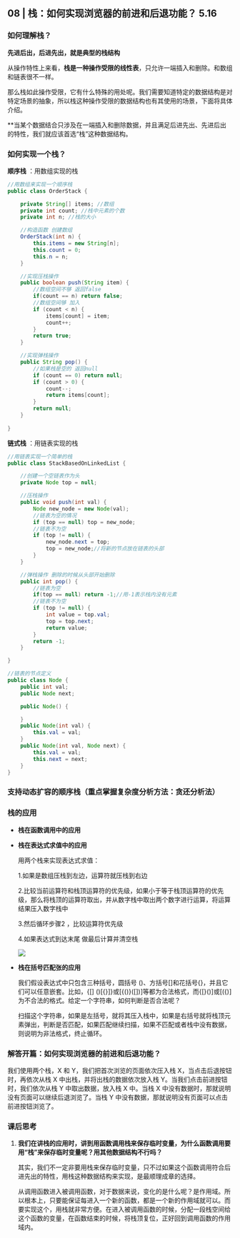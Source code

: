 ## 08 | 栈：如何实现浏览器的前进和后退功能？ 5.16

### 如何理解栈？

**先进后出，后进先出，就是典型的栈结构**

从操作特性上来看，**栈是一种操作受限的线性表**，只允许一端插入和删除。和数组和链表很不一样。

那么栈如此操作受限，它有什么特殊的用处呢。我们需要知道特定的数据结构是对特定场景的抽象，所以栈这种操作受限的数据结构也有其使用的场景，下面将具体介绍。

**当某个数据结合只涉及在一端插入和删除数据，并且满足后进先出、先进后出的特性，我们就应该首选“栈”这种数据结构。

### 如何实现一个栈？

**顺序栈** ：用数组实现的栈

```java
//用数组来实现一个顺序栈
public class OrderStack {

    private String[] items; //数组
    private int count; //栈中元素的个数
    private int n; //栈的大小

    //构造函数 创建数组
    OrderStack(int n) {
        this.items = new String[n];
        this.count = 0;
        this.n = n;
    }

    //实现压栈操作
    public boolean push(String item) {
        //数组空间不够 返回false
        if(count == n) return false;
        //数组空间够 加入
        if (count < n) {
            items[count] = item;
            count++;
        }
        return true;
    }

    //实现弹栈操作
    public String pop() {
        //如果栈是空的 返回null
        if (count == 0) return null;
        if (count > 0) {
            count--;
            return items[count];
        }
        return null;
    }
    
}

```

**链式栈** ：用链表实现的栈

```java
//用链表实现一个简单的栈
public class StackBasedOnLinkedList {

    //创建一个空链表作为头
    private Node top = null;

    //压栈操作
    public void push(int val) {
        Node new_node = new Node(val);
        //链表为空的情况
        if (top == null) top = new_node;
        //链表不为空
        if (top != null) {
            new_node.next = top;
            top = new_node;//将新的节点放在链表的头部
        }
    }

    //弹栈操作 删除的时候从头部开始删除
    public int pop() {
        //链表为空
        if(top == null) return -1;//用-1表示栈内没有元素
        //链表不为空
        if (top != null) {
            int value = top.val;
            top = top.next;
            return value;
        }
        return -1;
    }

}

//链表的节点定义
public class Node {
    public int val;
    public Node next;

    public Node() {

    }
    public Node(int val) {
        this.val = val;
    }
    public Node(int val, Node next) {
        this.val = val;
        this.next = next;
    }
}

```



### 支持动态扩容的顺序栈（重点掌握复杂度分析方法：贪还分析法）

### 栈的应用

- **栈在函数调用中的应用**

- **栈在表达式求值中的应用**

  用两个栈来实现表达式求值：

  1.如果是数组压栈到左边，运算符就压栈到右边

  2.比较当前运算符和栈顶运算符的优先级，如果小于等于栈顶运算符的优先级，那么将栈顶的运算符取出，并从数字栈中取出两个数字进行运算，将运算结果压入数字栈中

  3.然后循环步骤2 ，比较运算符优先级

  4.如果表达式到达末尾 做最后计算并清空栈

  

  ![](https://static001.geekbang.org/resource/image/bc/00/bc77c8d33375750f1700eb7778551600.jpg)

- **栈在括号匹配张的应用**

  我们假设表达式中只包含三种括号，圆括号 ()、方括号[]和花括号{}，并且它们可以任意嵌套。比如，{[] ()[{}]}或[{()}([])]等都为合法格式，而{[}()]或[({)]为不合法的格式。给定一个字符串，如何判断是否合法呢？

  扫描这个字符串，如果是左括号，就将其压入栈中，如果是右括号就将栈顶元素弹出，判断是否匹配，如果匹配继续扫描，如果不匹配或者栈中没有数据，则说明为非法格式，终止循环。

### 解答开篇：如何实现浏览器的前进和后退功能？

我们使用两个栈，X 和 Y，我们把首次浏览的页面依次压入栈 X，当点击后退按钮时，再依次从栈 X 中出栈，并将出栈的数据依次放入栈 Y。当我们点击前进按钮时，我们依次从栈 Y 中取出数据，放入栈 X 中。当栈 X 中没有数据时，那就说明没有页面可以继续后退浏览了。当栈 Y 中没有数据，那就说明没有页面可以点击前进按钮浏览了。

### 课后思考

1. **我们在讲栈的应用时，讲到用函数调用栈来保存临时变量，为什么函数调用要用“栈”来保存临时变量呢？用其他数据结构不行吗？**

   其实，我们不一定非要用栈来保存临时变量，只不过如果这个函数调用符合后进先出的特性，用栈这种数据结构来实现，是最顺理成章的选择。

   从调用函数进入被调用函数，对于数据来说，变化的是什么呢？是作用域。所以根本上，只要能保证每进入一个新的函数，都是一个新的作用域就可以。而要实现这个，用栈就非常方便。在进入被调用函数的时候，分配一段栈空间给这个函数的变量，在函数结束的时候，将栈顶复位，正好回到调用函数的作用域内。